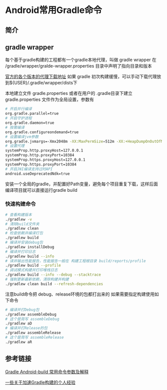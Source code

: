 # Android常用Gradle命令

## 简介

## gradle wrapper

每个基于gradle构建的工程都有一个gradle本地代理，叫做 gradle wrapper
在 /gradle/wrapper/gralde-wrapper.properties 目录中声明了指向目录和版本

[官方的各个版本的代理下载地址](https://services.gradle.org/distributions/)
如果 gradle 初次构建缓慢，可以手动下载代理放到${USER}/.gradle/wrapper/dists下

本地建立文件 gradle.properties 或者在用户的 .gradle目录下建立 gradle.properties 文件作为全局设置，参数有

```sh
# 开启并行编译
org.gradle.parallel=true
# 开启守护进程
org.gradle.daemon=true
# 按需编译
org.gradle.configureondemand=true
# 设置编译jvm参数
org.gradle.jvmargs=-Xmx2048m -XX:MaxPermSize=512m -XX:+HeapDumpOnOutOfMemoryError -Dfile.encoding=UTF-8
# 设置代理
systemProp.http.proxyHost=127.0.0.1
systemProp.http.proxyPort=10384
systemProp.https.proxyHost=127.0.0.1
systemProp.https.proxyPort=10384
# 开启JNI编译支持过时API
android.useDeprecatedNdk=true
```

安装一个全局的gradle，并配置好Path变量，避免每个项目重复下载，这样后面编译项目就可以直接运行gradle build

### 快速构建命令

```sh
# 查看构建版本
./gradlew -v
# 清除build文件夹
./gradlew clean
# 检查依赖并编译打包
./gradlew build
# 编译并安装debug包
./gradlew installDebug
# 编译并打印日志
./gradlew build --info
# 译并输出性能报告，性能报告一般在 构建工程根目录 build/reports/profile
./gradlew build --profile
# 调试模式构建并打印堆栈日志
./gradlew build --info --debug --stacktrace
# 强制更新最新依赖，清除构建并构建
./gradlew clean build --refresh-dependencies
```

注意build命令把 debug、release环境的包都打出来的
如果需要指定构建使用如下命令

```sh
# 编译并打Debug包
./gradlew assembleDebug
# 这个是简写 assembleDebug
./gradlew aD
# 编译并打Release的包
./gradlew assembleRelease
# 这个是简写 assembleRelease
./gradlew aR
```

## 参考链接

[Gradle Android-build 常用命令参数及解释](https://www.jianshu.com/p/a03f4f6ae31d)

[一些关于加速Gradle构建的个人经验](https://droidyue.com/blog/2017/04/16/speedup-gradle-building/index.html)